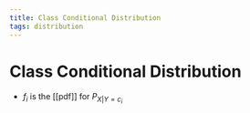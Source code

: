 ```yaml
---
title: Class Conditional Distribution
tags: distribution
---
```


# Class Conditional Distribution
- $f_{i}$ is the [[pdf]] for $P_{X|Y=c_{i}}$


















































































